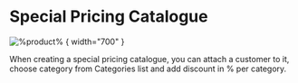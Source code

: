 # Special Pricing Catalogue

![%product%](price-catalogue.png) { width="700" }

When creating a special pricing catalogue, you can attach a customer to it, choose category from Categories list and add discount in % per category.